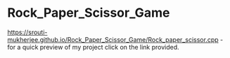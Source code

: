# Rock_Paper_Scissor_Game
https://srouti-mukherjee.github.io/Rock_Paper_Scissor_Game/Rock_paper_scissor.cpp   -for a quick preview of my project click on the link provided.
